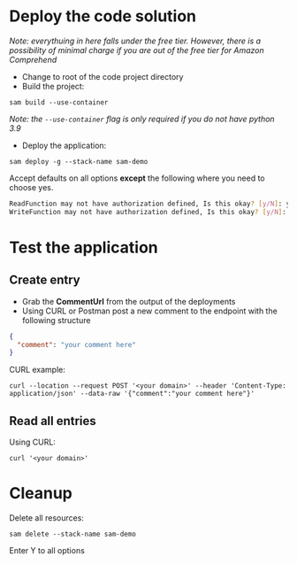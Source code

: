 <!-- 
Copyright Amazon.com, Inc. or its affiliates. All Rights Reserved.
SPDX-License-Identifier: MIT-0
-->

# Deploy the code solution
*Note: everythuing in here falls under the free tier. However, there is a possibility of minimal charge if you are out of the free tier for Amazon Comprehend*
* Change to root of the code project directory
* Build the project:
```
sam build --use-container
```
*Note: the `--use-container` flag is only required if you do not have python 3.9*
* Deploy the application:
```
sam deploy -g --stack-name sam-demo
```
Accept defaults on all options **except** the following where you need to choose yes.
```bash
ReadFunction may not have authorization defined, Is this okay? [y/N]: y
WriteFunction may not have authorization defined, Is this okay? [y/N]: y
```

# Test the application

## Create entry
* Grab the **CommentUrl** from the output of the deployments
* Using CURL or Postman post a new comment to the endpoint with the following structure
```json
{
  "comment": "your comment here"
}
```

CURL example:
```
curl --location --request POST '<your domain>' --header 'Content-Type: application/json' --data-raw '{"comment":"your comment here"}'
```

## Read all entries
Using CURL:

```
curl '<your domain>'
```

# Cleanup

Delete all resources:
```
sam delete --stack-name sam-demo
```
Enter Y to all options